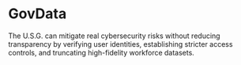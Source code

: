 # GovData
The U.S.G. can mitigate real cybersecurity risks without reducing transparency by verifying user identities, establishing stricter access controls, and truncating high-fidelity workforce datasets.
